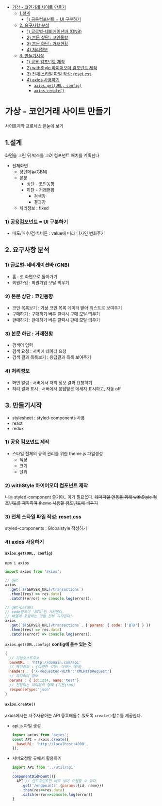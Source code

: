 - [가상 - 코인거래 사이트 만들기](#가상---코인거래-사이트-만들기)
  - [1.설계](#1설계)
    - [1) 공용컴포넌트 = UI 구분하기](#1-공용컴포넌트--ui-구분하기)
  - [2. 요구사항 분석](#2-요구사항-분석)
    - [1) 글로벌-네비게이션바 (GNB)](#1-글로벌-네비게이션바-gnb)
    - [2) 본문 상단 : 코인동향](#2-본문-상단--코인동향)
    - [3) 본문 하단 : 거래현황](#3-본문-하단--거래현황)
    - [4) 처리정보](#4-처리정보)
  - [3. 만들기시작](#3-만들기시작)
    - [1) 공용 컴포넌트 제작](#1-공용-컴포넌트-제작)
    - [2) withStyle 하이어오더 컴포넌트 제작](#2-withstyle-하이어오더-컴포넌트-제작)
    - [3) 전체 스타일 파일 작성: reset.css](#3-전체-스타일-파일-작성-resetcss)
    - [4) axios 사용하기](#4-axios-사용하기)
      - [`axios.get(URL, config)`](#axiosgeturl-config)
      - [`axios.create()`](#axioscreate)

# 가상 - 코인거래 사이트 만들기

사이트제작 프로세스 한눈에 보기

## 1.설계

화면을 그린 뒤 박스를 그려 컴포넌트 배치를 계획한다

- 전체화면
  - 상단메뉴(GBN)
  - 본문
    - 상단 - 코인동향
    - 하단 - 거래현황
      - 검색창
      - 결과창
  - 처리정보 : fixed

### 1) 공용컴포넌트 = UI 구분하기

- 매도/매수/검색 버튼 : value에 따라 디자인 변화주기

## 2. 요구사항 분석

### 1) 글로벌-네비게이션바 (GNB)

- 홈 : 첫 화면으로 돌아가기
- 회원가입 : 회원가입 모달 띄우기

### 2) 본문 상단 : 코인동향

- 코인 목록보기 : 가상 코인 목록 데이터 받아 리스트로 보여주기
- 구매하기 : 구매하기 버튼 클릭시 구매 모달 띄우기
- 판매하기 : 판매하기 버튼 클릭시 판매 모달 띄우기

### 3) 본문 하단 : 거래현황

- 검색어 입력
- 검색 요청 : 서버에 데이터 요청
- 검색 결과 목록보기 : 응답결과 목록 보여주기

### 4) 처리정보

- 화면 알림 : 서버에서 처리 정보 결과 요청하기
- 처리 결과 표시 : 서버에서 응답받은 메세지 표시하고, 자동 off

## 3. 만들기시작

- stylesheet : styled-components 사용
- react
- redux

### 1) 공용 컴포넌트 제작

- 스타일 전체의 규격 관리를 위한 theme.js 파일생성
  - 색상
  - 크기
  - 단위

### 2) withStyle 하이어오더 컴포넌트 제작

나는 styled-component 쓸거야.. 이거 필요읎다.
~~테마파일 연동을 위해 withStyle 컴포넌트를 제작하여 theme 사용할 컴포넌트에 씌우기~~

### 3) 전체 스타일 파일 작성: reset.css

styled-components : Globalstyle 작성하기

### 4) axios 사용하기

#### `axios.get(URL, config)`

`npm i axios`

```js
import axios from 'axios';

// get
axios
  .get(`${SERVER_URL}/transactions`)
  .then((res) => res.data)
  .catch((error) => console.log(error));

// get+params
// code항목이 'BTX'인 가저온다.
// 배열에 포함하는 것들 전부 가져온다!
axios
  .get(`${SERVER_URL}/transactions`, { params: { code: ['BTX'] } })
  .then((res) => res.data)
  .catch((error) => console.log(error));
```

`axios.get(URL,config)`
**config에 올수 있는 것**

```js
{
  // 기본호스트주소
  baseURL : 'http://domain.com/api'
  // 해더정보 : {다양한 것들! 아래는 예제}
  headers : {'X-Requested-With':'XMLHttpRequest'}
  // 파라미터 정보
  params : { id:1234, name:'test'}
  // 전달되는 데이터의 형태 (기본json)
  responseType:'json'
}
```

#### `axios.create()`

axios에서는 자주사용하는 API 등록해둘수 있도록 `create()`함수를 제공한다.

- api.js 파일 생성
  ```js
  import axios from 'axios';
  const API = axois.create({
    baseURL: 'http://localhost:4000',
  });
  ```
- 서버요청할 곳에서 활용하기
  ```js
  import API from '../util/api'
  ...
  componentDidMount(){
    API // 엔드포인트만 바로 넣어 요청할 수 있다.
      .get('/endpoints',{params:{id, name}})
      .then(res=>res.data)
      .catch(error=>console.log(error))
  }
  ```

